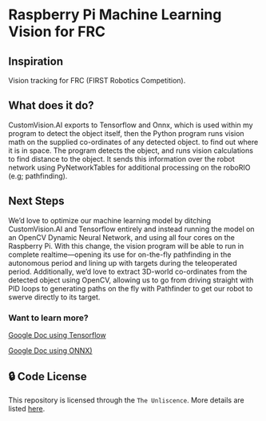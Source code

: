 # Raspberry Pi Machine Learning Vision for FRC

## Inspiration 
Vision tracking for FRC (FIRST Robotics Competition).

## What does it do?
CustomVision.AI exports to Tensorflow and Onnx, which is used within my program to detect the object itself, then the Python program runs vision math on the supplied co-ordinates of any detected object.
to find out where it is in space. The program detects the object, and runs vision calculations to find distance to the object. It sends this information over the robot network using PyNetworkTables for additional processing on the roboRIO (e.g; pathfinding).

## Next Steps
We’d love to optimize our machine learning model by ditching CustomVision.AI and Tensorflow entirely and instead running the model on an OpenCV Dynamic Neural Network, and using all four cores on the Raspberry Pi. With this change, the vision program will be able to run in complete realtime—opening its use for on-the-fly pathfinding in the autonomous period and lining up with targets during the teleoperated period. Additionally, we’d love to extract 3D-world co-ordinates from the detected object using OpenCV, allowing us to go from driving straight with PID loops to generating paths on the fly with Pathfinder to get our robot to swerve directly to its target.

### Want to learn more?
[Google Doc using Tensorflow](https://docs.google.com/document/d/1xEkql4t2k2on5pWODVsJKmNB83CbAXsfhYoOYy8iIx8/edit?usp=sharing)

[Google Doc using ONNX)](https://docs.google.com/document/d/1wLhM5ahvdox7a_Fom5_leUtu3d5cdZXE6BZQBcUypsc/edit?usp=sharing)

## 🔒 Code License
This repository is licensed through the `The Unliscence`. More details are listed [here](https://github.com/ssnnd0/611-FRC-VISIOn/blob/main/LICENSE). 
